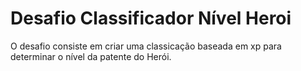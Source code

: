 # Desafio Classificador Nível Heroi

O desafio consiste em criar uma classicação baseada em xp para determinar o nível da patente do Herói.
